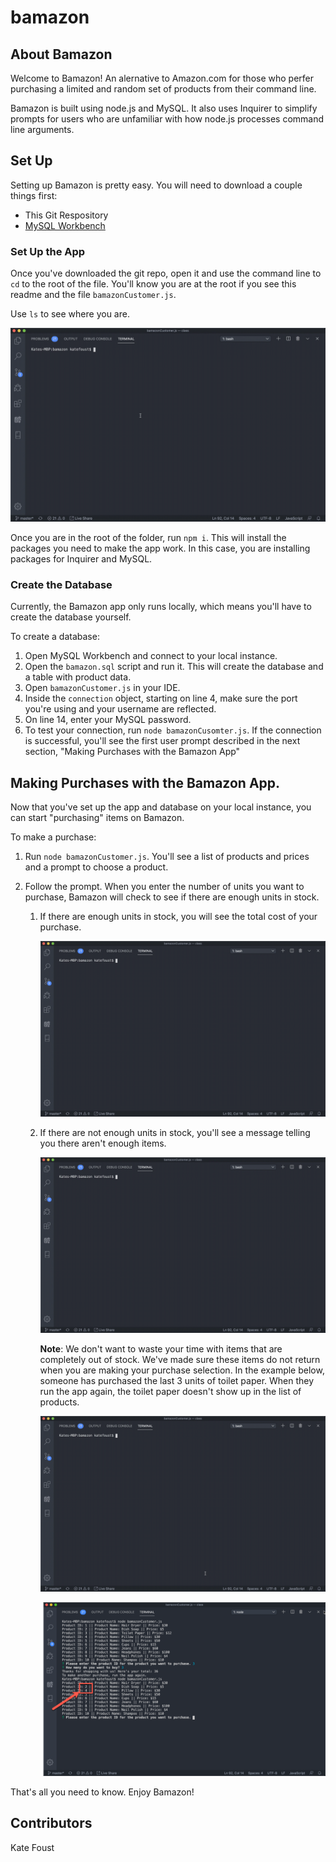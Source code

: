 # bamazon

## About Bamazon

Welcome to Bamazon! An alernative to Amazon.com for those who perfer purchasing a limited and random set of products from their command line.

Bamazon is built using node.js and MySQL. It also uses Inquirer to simplify prompts for users who are unfamiliar with how node.js processes command line arguments. 

## Set Up

Setting up Bamazon is pretty easy. You will need to download a couple things first: 

* This Git Respository
* [MySQL Workbench](https://www.mysql.com/products/workbench)

### Set Up the App

Once you've downloaded the git repo, open it and use the command line to `cd` to the root of the file. You'll know you are at the root if you see this readme and the file `bamazonCustomer.js`. 

Use `ls` to see where you are. 

![see-root](images/ls.gif)

Once you are in the root of the folder, run `npm i`. This will install the packages you need to make the app work. In this case, you are installing packages for Inquirer and MySQL. 

### Create the Database

Currently, the Bamazon app only runs locally, which means you'll have to create the database yourself. 

To create a database: 

1. Open MySQL Workbench and connect to your local instance.
1. Open the `bamazon.sql` script and run it. This will create the database and a table with  product data. 
1. Open `bamazonCustomer.js` in your IDE. 
1. Inside the `connection` object, starting on line 4, make sure the port you're using and your username are reflected. 
1. On line 14, enter your MySQL password. 
1. To test your connection, run `node bamazonCusomter.js`. If the connection is successful, you'll see the first user prompt described in the next section, "Making Purchases with the Bamazon App"

## Making Purchases with the Bamazon App. 

Now that you've set up the app and database on your local instance, you can start "purchasing" items on Bamazon. 

To make a purchase: 

1. Run `node bamazonCustomer.js`. You'll see a list of products and prices and a prompt to choose a product. 
1. Follow the prompt. When you enter the number of units you want to purchase, Bamazon will check to see if there are enough units in stock. 

    1. If there are enough units in stock, you will see the total cost of your purchase. 
    
        ![successful-purchase](images/successful-purchase.gif)
        
    1. If there are not enough units in stock, you'll see a message telling you there aren't enough items. 
        
        ![unsuccessful-purchase](images/successful-purchase.gif)
        
        **Note**: We don't want to waste your time with items that are completely out of stock. We've made sure these items do not return when you are making your purchase selection. In the example below, someone has purchased the last 3 units of toilet paper. When they run the app again, the toilet paper doesn't show up in the list of products. 
        
        ![hide-outofstock](images/hide-outofstock.gif)
        
        ![hide-outofstock](images/hide-outofstock.png)
        
        

That's all you need to know. Enjoy Bamazon!

## Contributors

Kate Foust





